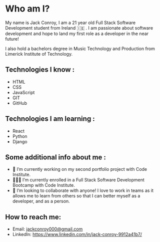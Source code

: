 # Who am I?

My name is Jack Conroy, I am a 21 year old Full Stack Software Development student from Ireland 🇮🇪 . I am passionate about software development and hope to land my first role as a developer in the near future!

I also hold a bachelors degree in Music Technology and Production from Limerick Institute of Technology.

## Technologies I know :
- HTML
- CSS
- JavaScript
- GIT
- GitHub

## Technologies I am learning :
- React
- Python
- Django

## Some additional info about me :
- 👾 I’m currently working on my second portfolio project with Code Institute.
- 👨🏻‍💻 I’m currently enrolled in a Full Stack Software Development Bootcamp with Code Institute. 
- 🤝 I’m looking to collaborate with anyone! I love to work in teams as it allows me to learn from others so that I can better myself as a developer, and as a person.

## How to reach me:
* Email: jackconroy000@gmail.com
* LinkedIn: https://www.linkedin.com/in/jack-conroy-9912a41b7/
 


